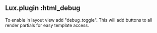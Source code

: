 ## Lux.plugin :html_debug

To enable in layout view add "debug_toggle". This will add buttons to all render partials for easy template access.
